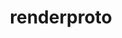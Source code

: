 ---
title: "renderproto"
layout: cache
categories: [package, develop]
meta: {"compilers": ["gcc@11.1.0", "gcc@11.4.0", "gcc@13.2.0", "intel-oneapi-compilers@2025.1.0"], "num_specs": 22, "num_specs_by_stack": {"data-vis-sdk": 5, "e4s": 5, "e4s-oneapi": 6, "e4s-rocm-external": 6, "hep": 6, "ml-linux-x86_64-rocm": 5, "root": 22}, "oss": ["ubuntu20.04", "ubuntu22.04", "ubuntu24.04"], "platforms": ["linux"], "stacks": ["data-vis-sdk", "e4s", "e4s-oneapi", "e4s-rocm-external", "hep", "ml-linux-x86_64-rocm", "root"], "targets": ["x86_64_v3"], "versions": ["0.11.1"]}
spec_details: [{"compiler": "gcc@13.2.0", "hash": "24xncnuhdrtcgjtivvodxep73phgfxh2", "os": "ubuntu24.04", "platform": "linux", "size": "-", "stacks": ["ml-linux-x86_64-rocm", "root"], "target": "x86_64_v3", "variants": ["build_system=autotools"], "versions": ["0.11.1"]}, {"compiler": "intel-oneapi-compilers@2025.1.0", "hash": "2mytlmfat4aehgzrrmvu4zhwwv63m344", "os": "ubuntu22.04", "platform": "linux", "size": "-", "stacks": ["e4s-oneapi", "root"], "target": "x86_64_v3", "variants": ["build_system=autotools"], "versions": ["0.11.1"]}, {"compiler": "intel-oneapi-compilers@2025.1.0", "hash": "46zz5xbnfsl2upgvd7ogj4tt63so6zzh", "os": "ubuntu22.04", "platform": "linux", "size": "-", "stacks": ["e4s-oneapi", "root"], "target": "x86_64_v3", "variants": ["build_system=autotools"], "versions": ["0.11.1"]}, {"compiler": "gcc@11.4.0", "hash": "5be4smsbytzar6ljons53ucrcrxrmna3", "os": "ubuntu22.04", "platform": "linux", "size": "-", "stacks": ["e4s", "e4s-rocm-external", "hep", "root"], "target": "x86_64_v3", "variants": ["build_system=autotools"], "versions": ["0.11.1"]}, {"compiler": "gcc@11.1.0", "hash": "afyzs3fnj2usxqq4757w6lemhywincq7", "os": "ubuntu20.04", "platform": "linux", "size": "-", "stacks": ["data-vis-sdk", "root"], "target": "x86_64_v3", "variants": ["build_system=autotools"], "versions": ["0.11.1"]}, {"compiler": "gcc@13.2.0", "hash": "czwttufykm54jknd6j6gxbz2br25ayw2", "os": "ubuntu24.04", "platform": "linux", "size": "-", "stacks": ["ml-linux-x86_64-rocm", "root"], "target": "x86_64_v3", "variants": ["build_system=autotools"], "versions": ["0.11.1"]}, {"compiler": "gcc@11.1.0", "hash": "eoiowqgj5xaj34hlsfdtu36ssvcuuwuv", "os": "ubuntu20.04", "platform": "linux", "size": "-", "stacks": ["data-vis-sdk", "root"], "target": "x86_64_v3", "variants": ["build_system=autotools"], "versions": ["0.11.1"]}, {"compiler": "gcc@13.2.0", "hash": "eqldvgdxxs5squijsutxcs4muycs4zmp", "os": "ubuntu24.04", "platform": "linux", "size": "-", "stacks": ["ml-linux-x86_64-rocm", "root"], "target": "x86_64_v3", "variants": ["build_system=autotools"], "versions": ["0.11.1"]}, {"compiler": "intel-oneapi-compilers@2025.1.0", "hash": "fpuwwn7xobnmuav5pgvhdljlx7bdff2p", "os": "ubuntu22.04", "platform": "linux", "size": "-", "stacks": ["e4s-oneapi", "root"], "target": "x86_64_v3", "variants": ["build_system=autotools"], "versions": ["0.11.1"]}, {"compiler": "intel-oneapi-compilers@2025.1.0", "hash": "hkxgrkf2lllav4hurj45wlnjadmy4had", "os": "ubuntu22.04", "platform": "linux", "size": "-", "stacks": ["e4s-oneapi", "root"], "target": "x86_64_v3", "variants": ["build_system=autotools"], "versions": ["0.11.1"]}, {"compiler": "gcc@11.1.0", "hash": "mewjowtniwssihg6i2u6spwcwdbc2v2o", "os": "ubuntu20.04", "platform": "linux", "size": "-", "stacks": ["data-vis-sdk", "root"], "target": "x86_64_v3", "variants": ["build_system=autotools"], "versions": ["0.11.1"]}, {"compiler": "gcc@11.4.0", "hash": "qiwa2r3saocf4p6indpzcgt3giny5r7n", "os": "ubuntu22.04", "platform": "linux", "size": "-", "stacks": ["e4s", "e4s-rocm-external", "hep", "root"], "target": "x86_64_v3", "variants": ["build_system=autotools"], "versions": ["0.11.1"]}, {"compiler": "gcc@11.4.0", "hash": "qlzxfzw46x3e755vkm4r4f4y6sqto7no", "os": "ubuntu22.04", "platform": "linux", "size": "-", "stacks": ["e4s", "e4s-rocm-external", "hep", "root"], "target": "x86_64_v3", "variants": ["build_system=autotools"], "versions": ["0.11.1"]}, {"compiler": "gcc@11.1.0", "hash": "r7i6tl6q3eauwd6dadhhqrez3fqkrank", "os": "ubuntu20.04", "platform": "linux", "size": "-", "stacks": ["data-vis-sdk", "root"], "target": "x86_64_v3", "variants": ["build_system=autotools"], "versions": ["0.11.1"]}, {"compiler": "gcc@13.2.0", "hash": "t3yap22pfd45masqfepgafppovgngqy4", "os": "ubuntu24.04", "platform": "linux", "size": "-", "stacks": ["ml-linux-x86_64-rocm", "root"], "target": "x86_64_v3", "variants": ["build_system=autotools"], "versions": ["0.11.1"]}, {"compiler": "intel-oneapi-compilers@2025.1.0", "hash": "thghvpvcagzofyxtfo4xirb2iqlir6k2", "os": "ubuntu22.04", "platform": "linux", "size": "-", "stacks": ["e4s-oneapi", "root"], "target": "x86_64_v3", "variants": ["build_system=autotools"], "versions": ["0.11.1"]}, {"compiler": "gcc@13.2.0", "hash": "u22n5ed77pwpnycs3zircufxpatl66ga", "os": "ubuntu24.04", "platform": "linux", "size": "-", "stacks": ["ml-linux-x86_64-rocm", "root"], "target": "x86_64_v3", "variants": ["build_system=autotools"], "versions": ["0.11.1"]}, {"compiler": "gcc@11.4.0", "hash": "vpca2krksdst67yumxky452oyl474s4e", "os": "ubuntu22.04", "platform": "linux", "size": "-", "stacks": ["e4s", "e4s-rocm-external", "hep", "root"], "target": "x86_64_v3", "variants": ["build_system=autotools"], "versions": ["0.11.1"]}, {"compiler": "gcc@11.4.0", "hash": "wclayvcl5dkbwgu5k76ercqtfb2av6d5", "os": "ubuntu22.04", "platform": "linux", "size": "-", "stacks": ["e4s", "e4s-rocm-external", "hep", "root"], "target": "x86_64_v3", "variants": ["build_system=autotools"], "versions": ["0.11.1"]}, {"compiler": "intel-oneapi-compilers@2025.1.0", "hash": "wran6l4elsik2zmjeuafts7ngmwycryo", "os": "ubuntu22.04", "platform": "linux", "size": "-", "stacks": ["e4s-oneapi", "root"], "target": "x86_64_v3", "variants": ["build_system=autotools"], "versions": ["0.11.1"]}, {"compiler": "gcc@11.1.0", "hash": "ytv32gshunaorocokyvs7kvzqm7togwt", "os": "ubuntu20.04", "platform": "linux", "size": "-", "stacks": ["data-vis-sdk", "root"], "target": "x86_64_v3", "variants": ["build_system=autotools"], "versions": ["0.11.1"]}, {"compiler": "gcc@11.4.0", "hash": "yv5ubyin7azznnlzl64lpdowhatpsl5y", "os": "ubuntu22.04", "platform": "linux", "size": "-", "stacks": ["e4s-rocm-external", "hep", "root"], "target": "x86_64_v3", "variants": ["build_system=autotools"], "versions": ["0.11.1"]}]
---